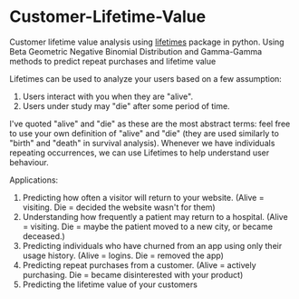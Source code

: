 # Customer-Lifetime-Value
Customer lifetime value analysis using [lifetimes](https://lifetimes.readthedocs.io/en/latest/#) package in python. 
Using Beta Geometric Negative Binomial Distribution and Gamma-Gamma methods to predict repeat purchases and lifetime value

Lifetimes can be used to analyze your users based on a few assumption:

1. Users interact with you when they are "alive".
2. Users under study may "die" after some period of time.

I've quoted "alive" and "die" as these are the most abstract terms: feel free to use your own definition of "alive" and "die" (they are used similarly to "birth" and "death" in survival analysis). Whenever we have individuals repeating occurrences, we can use Lifetimes to help understand user behaviour.

Applications:
1. Predicting how often a visitor will return to your website. (Alive = visiting. Die = decided the website wasn't for them)
2. Understanding how frequently a patient may return to a hospital. (Alive = visiting. Die = maybe the patient moved to a new city, or became deceased.)
3. Predicting individuals who have churned from an app using only their usage history. (Alive = logins. Die = removed the app)
4. Predicting repeat purchases from a customer. (Alive = actively purchasing. Die = became disinterested with your product)
5. Predicting the lifetime value of your customers
